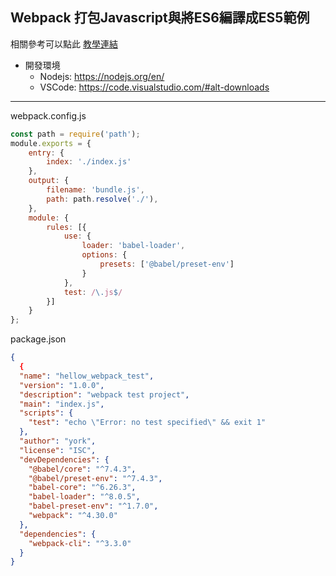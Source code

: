 ## Webpack 打包Javascript與將ES6編譯成ES5範例
相關參考可以點此 [教學連結](https://medium.com/@tcssh611503/%E5%9C%A8webpack%E8%A8%AD%E5%AE%9Aloader%E4%BE%86%E5%B0%87es6%E7%B7%A8%E8%AD%AF%E6%88%90es5%E7%9A%84%E8%AA%9E%E6%B3%95-99618b85d72a)

- 開發環境
    - Nodejs:  https://nodejs.org/en/
    - VSCode: https://code.visualstudio.com/#alt-downloads
---
webpack.config.js
```javascript
const path = require('path');
module.exports = {
    entry: {
        index: './index.js'
    },
    output: {
        filename: 'bundle.js',
        path: path.resolve('./'),
    },
    module: {
        rules: [{
            use: {
                loader: 'babel-loader',
                options: {
                    presets: ['@babel/preset-env']
                }
            },
            test: /\.js$/
        }]
    }
};

```
package.json
```json
{
  {
  "name": "hellow_webpack_test",
  "version": "1.0.0",
  "description": "webpack test project",
  "main": "index.js",
  "scripts": {
    "test": "echo \"Error: no test specified\" && exit 1"
  },
  "author": "york",
  "license": "ISC",
  "devDependencies": {
    "@babel/core": "^7.4.3",
    "@babel/preset-env": "^7.4.3",
    "babel-core": "^6.26.3",
    "babel-loader": "^8.0.5",
    "babel-preset-env": "^1.7.0",
    "webpack": "^4.30.0"
  },
  "dependencies": {
    "webpack-cli": "^3.3.0"
  }
}
```
